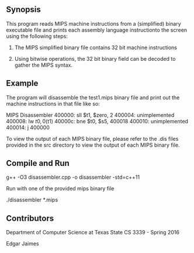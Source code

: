 ## Synopsis

This program reads MIPS machine instructions from a (simplified) binary executable file and prints each assembly language instructionto the screen using the following steps:

1) The MIPS simplified binary file contains 32 bit machine instructions

2) Using bitwise operations, the 32 bit binary field can be decoded to gather the MIPS syntax.


## Example

The program will disassemble the test1.mips binary file and print out the machine instructions in that file like so:

MIPS Disassembler
  400000: sll $t1, $zero, 2
  400004: unimplemented
  400008: lw $t0, 0($t1)
  40000c: bne $t0, $s5, 400018
  400010: unimplemented
  400014: j 400000

To view the output of each MIPS binary file, please refer to the .dis files provided in the src directory to view the output of each MIPS binary file. 

## Compile and Run 

g++ -O3 disassembler.cpp -o disassembler -std=c++11

Run with one of the provided mips binary file 

./disassembler *.mips

## Contributors

Department of Computer Science at Texas State
CS 3339 - Spring 2016

Edgar Jaimes
